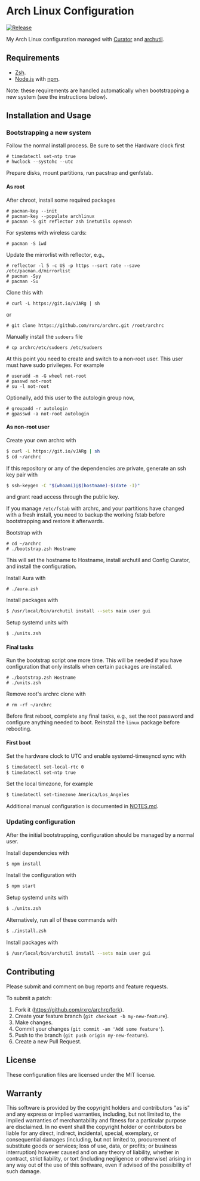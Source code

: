 # Arch Linux Configuration

[![Release](https://img.shields.io/github/release/rxrc/archrc.svg)](https://github.com/rxrc/archrc/releases)

My Arch Linux configuration managed with [Curator] and [archutil].

[archutil]: https://github.com/razor-x/archutil
[Curator]: https://github.com/rxrc/curator

## Requirements

* [Zsh].
* [Node.js] with [npm].

Note: these requirements are handled automatically
when bootstrapping a new system (see the instructions below).

[Node.js]: https://nodejs.org/
[npm]: https://www.npmjs.com/
[Zsh]: https://www.zsh.org/

## Installation and Usage

### Bootstrapping a new system

Follow the normal install process.
Be sure to set the Hardware clock first

```
# timedatectl set-ntp true
# hwclock --systohc --utc
```

Prepare disks, mount partitions, run pacstrap and genfstab.

#### As root

After chroot, install some required packages

```
# pacman-key --init
# pacman-key --populate archlinux
# pacman -S git reflector zsh inetutils openssh
```

For systems with wireless cards:

```
# pacman -S iwd
```

Update the mirrorlist with reflector, e.g.,

```
# reflector -l 5 -c US -p https --sort rate --save /etc/pacman.d/mirrorlist
# pacman -Syy
# pacman -Su
```

Clone this with

```
# curl -L https://git.io/vJARg | sh
```

or

```
# git clone https://github.com/rxrc/archrc.git /root/archrc
```

Manually install the `sudoers` file

```
# cp archrc/etc/sudoers /etc/sudoers
```

At this point you need to create and switch to a non-root user.
This user must have sudo privileges.
For example

```
# useradd -m -G wheel not-root
# passwd not-root
# su -l not-root
```

Optionally, add this user to the autologin group now,

```
# groupadd -r autologin
# gpasswd -a not-root autologin
```

#### As non-root user

Create your own archrc with

```bash
$ curl -L https://git.io/vJARg | sh
$ cd ~/archrc
```

If this repository or any of the dependencies are private,
generate an ssh key pair with

```bash
$ ssh-keygen -C "$(whoami)@$(hostname)-$(date -I)"
```

and grant read access through the public key.

If you manage `/etc/fstab` with archrc,
and your partitions have changed with a fresh install,
you need to backup the working fstab before bootstrapping
and restore it afterwards.

Bootstrap with

```
# cd ~/archrc
# ./bootstrap.zsh Hostname
```

This will set the hostname to Hostname,
install archutil and Config Curator,
and install the configuration.

Install Aura with

```
# ./aura.zsh
```

Install packages with

```bash
$ /usr/local/bin/archutil install --sets main user gui
```

Setup systemd units with

```bash
$ ./units.zsh
```

#### Final tasks

Run the bootstrap script one more time.
This will be needed if you have configuration
that only installs when certain packages are installed.

```
# ./bootstrap.zsh Hostname
# ./units.zsh
```

Remove root's archrc clone with

```
# rm -rf ~/archrc
```

Before first reboot, complete any final tasks, e.g.,
set the root password and configure anything needed to boot.
Reinstall the `linux` package before rebooting.

#### First boot

Set the hardware clock to UTC and enable systemd-timesyncd sync with

```bash
$ timedatectl set-local-rtc 0
$ timedatectl set-ntp true
```

Set the local timezone, for example

```bash
$ timedatectl set-timezone America/Los_Angeles
```

Additional manual configuration is documented in
[NOTES.md](./NOTES.md).

### Updating configuration

After the initial bootstrapping,
configuration should be managed by a normal user.

Install dependencies with

```bash
$ npm install
```

Install the configuration with

```bash
$ npm start
```

Setup systemd units with

```bash
$ ./units.zsh
```

Alternatively, run all of these commands with

```bash
$ ./install.zsh
```

Install packages with

```bash
$ /usr/local/bin/archutil install --sets main user gui
```

[rbenv]: https://github.com/sstephenson/rbenv
[RVM]: https://rvm.io/

## Contributing

Please submit and comment on bug reports and feature requests.

To submit a patch:

1. Fork it (https://github.com/rxrc/archrc/fork).
2. Create your feature branch (`git checkout -b my-new-feature`).
3. Make changes.
4. Commit your changes (`git commit -am 'Add some feature'`).
5. Push to the branch (`git push origin my-new-feature`).
6. Create a new Pull Request.

## License

These configuration files are licensed under the MIT license.

## Warranty

This software is provided by the copyright holders and contributors "as is" and
any express or implied warranties, including, but not limited to, the implied
warranties of merchantability and fitness for a particular purpose are
disclaimed. In no event shall the copyright holder or contributors be liable for
any direct, indirect, incidental, special, exemplary, or consequential damages
(including, but not limited to, procurement of substitute goods or services;
loss of use, data, or profits; or business interruption) however caused and on
any theory of liability, whether in contract, strict liability, or tort
(including negligence or otherwise) arising in any way out of the use of this
software, even if advised of the possibility of such damage.
